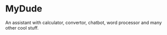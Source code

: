 # MyDude
An assistant with calculator, convertor, chatbot, word processor and many other cool stuff.
